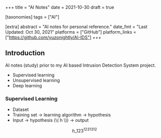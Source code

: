 +++
title = "AI Notes"
date = 2021-10-30
draft = true

[taxonomies]
tags = ["AI"]

[extra]
abstract = "AI notes for personal reference."
date_fmt = "Last Updated: Oct 30, 2021"
platforms = ["GitHub"]
platform_links = ["https://github.com/yuzonightly/AI-IDS"]
+++

## Introduction

AI notes (study) prior to my AI based Intrusion Detection System project.

- Supervised learning
- Unsupervised learning
- Deep learning

### Supervised Learning

- Dataset
- Training set &#8594; learning algorithm &#8594; hypothesis
- Input &#8594; hypothesis (\\( h \\)) &#8594; output

$$ h\_{123}^{1231312} $$
